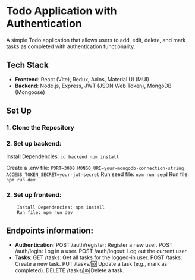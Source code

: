 # Todo Application with Authentication

A simple Todo application that allows users to add, edit, delete, and mark tasks as completed with authentication functionality.

## Tech Stack

- **Frontend**: React (Vite), Redux, Axios, Material UI (MUI)
- **Backend**: Node.js, Express, JWT (JSON Web Token), MongoDB (Mongoose)

## Set Up

### 1. Clone the Repository
### 2. Set up backend:
Install Dependencies: 
                ```
                cd backend
                npm install
                ```

Create a .env file:
                ```
                PORT=3000
                MONGO_URI=your-mongodb-connection-string
                ACCESS_TOKEN_SECRET=your-jwt-secret
                ```
Run seed file: 
                 ```
                npm run seed
                 ```
Run file: 
                ```
                npm run dev                
                ```

### 2. Set up frontend:
        Install Dependencies: npm install
        Run file: npm run dev

## Endpoints information:
- **Authentication**:
        POST /auth/register: Register a new user.
        POST /auth/login: Log in a user.
        POST /auth/logout: Log out the current user.
- **Tasks**:
        GET /tasks: Get all tasks for the logged-in user.
        POST /tasks: Create a new task.
        PUT /tasks/:id: Update a task (e.g., mark as completed).
        DELETE /tasks/:id: Delete a task.
